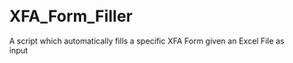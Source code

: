 # XFA_Form_Filler
A script which automatically fills a specific XFA Form given an Excel File as input
